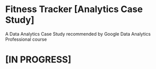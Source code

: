 # Fitness Tracker \[Analytics Case Study\]
A Data Analytics Case Study recommended by Google Data Analytics Professional course

# \[IN PROGRESS\]
